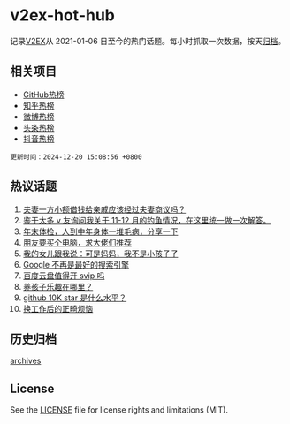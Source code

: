 # v2ex-hot-hub

 记录[V2EX](https://www.v2ex.com/)从 2021-01-06 日至今的热门话题。每小时抓取一次数据，按天[归档](archives)。
 
 ## 相关项目

- [GitHub热榜](https://github.com/lonnyzhang423/github-hot-hub)
- [知乎热榜](https://github.com/lonnyzhang423/zhihu-hot-hub)
- [微博热榜](https://github.com/lonnyzhang423/weibo-hot-hub)
- [头条热榜](https://github.com/lonnyzhang423/toutiao-hot-hub)
- [抖音热榜](https://github.com/lonnyzhang423/douyin-hot-hub)


 `更新时间：2024-12-20 15:08:56 +0800`

## 热议话题

1. [夫妻一方小额借钱给亲戚应该经过夫妻商议吗？](https://www.v2ex.com/t/1098866)
1. [鉴于太多 v 友询问我关于 11-12 月的钓鱼情况，在这里统一做一次解答。](https://www.v2ex.com/t/1098950)
1. [年末体检，人到中年身体一堆毛病，分享一下](https://www.v2ex.com/t/1098962)
1. [朋友要买个电脑，求大佬们推荐](https://www.v2ex.com/t/1098934)
1. [我的女儿跟我说：可是妈妈，我不是小孩子了](https://www.v2ex.com/t/1098954)
1. [Google 不再是最好的搜索引擎](https://www.v2ex.com/t/1098937)
1. [百度云盘值得开 svip 吗](https://www.v2ex.com/t/1098862)
1. [养孩子乐趣在哪里？](https://www.v2ex.com/t/1099022)
1. [github 10K star 是什么水平？](https://www.v2ex.com/t/1098975)
1. [换工作后的正畸烦恼](https://www.v2ex.com/t/1098940)

## 历史归档

[archives](archives)

## License

See the [LICENSE](LICENSE) file for license rights and limitations (MIT).
